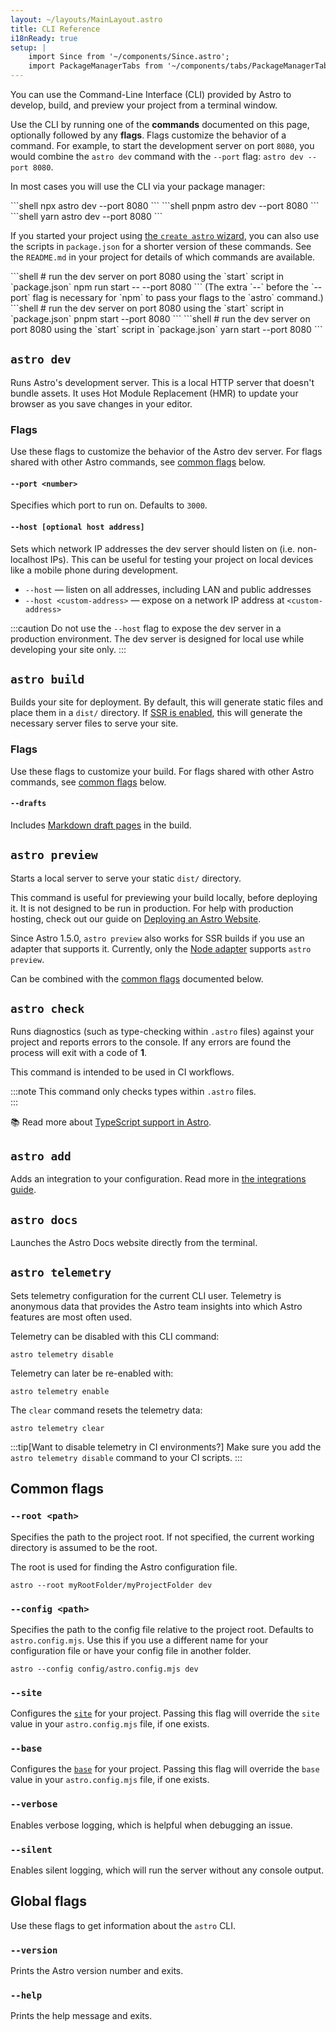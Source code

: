 ```yaml
---
layout: ~/layouts/MainLayout.astro
title: CLI Reference
i18nReady: true
setup: |
    import Since from '~/components/Since.astro';
    import PackageManagerTabs from '~/components/tabs/PackageManagerTabs.astro'
---
```


You can use the Command-Line Interface (CLI) provided by Astro to develop, build, and preview your project from a terminal window.

Use the CLI by running one of the **commands** documented on this page, optionally followed by any **flags**. Flags customize the behavior of a command. For example, to start the development server on port `8080`, you would combine the `astro dev` command with the `--port` flag: `astro dev --port 8080`.

In most cases you will use the CLI via your package manager:

<PackageManagerTabs>
  <Fragment slot="npm">
  ```shell
  npx astro dev --port 8080
  ```
  </Fragment>
  <Fragment slot="pnpm">
  ```shell
  pnpm astro dev --port 8080
  ```
  </Fragment>
  <Fragment slot="yarn">
  ```shell
  yarn astro dev --port 8080
  ```
  </Fragment>
</PackageManagerTabs>

If you started your project using [the `create astro` wizard](/en/install/auto/#1-run-the-setup-wizard), you can also use the scripts in `package.json` for a shorter version of these commands. See the `README.md` in your project for details of which commands are available.

<PackageManagerTabs>
  <Fragment slot="npm">
  ```shell
  # run the dev server on port 8080 using the `start` script in `package.json`
  npm run start -- --port 8080
  ```
  (The extra `--` before the `--port` flag is necessary for `npm` to pass your flags to the `astro` command.)
  </Fragment>
  <Fragment slot="pnpm">
  ```shell
  # run the dev server on port 8080 using the `start` script in `package.json`
  pnpm start --port 8080
  ```
  </Fragment>
  <Fragment slot="yarn">
  ```shell
  # run the dev server on port 8080 using the `start` script in `package.json`
  yarn start --port 8080
  ```
  </Fragment>
</PackageManagerTabs>

## `astro dev`

Runs Astro's development server. This is a local HTTP server that doesn't bundle assets. It uses Hot Module Replacement (HMR) to update your browser as you save changes in your editor.

<h3>Flags</h3>

Use these flags to customize the behavior of the Astro dev server. For flags shared with other Astro commands, see [common flags](#common-flags) below.

#### `--port <number>`

Specifies which port to run on. Defaults to `3000`.

#### `--host [optional host address]`

Sets which network IP addresses the dev server should listen on (i.e. non-localhost IPs). This can be useful for testing your project on local devices like a mobile phone during development.

- `--host` — listen on all addresses, including LAN and public addresses
- `--host <custom-address>` — expose on a network IP address at `<custom-address>`

:::caution
Do not use the `--host` flag to expose the dev server in a production environment. The dev server is designed for local use while developing your site only.
:::

## `astro build`

Builds your site for deployment. By default, this will generate static files and place them in a `dist/` directory. If [SSR is enabled](/en/guides/server-side-rendering/), this will generate the necessary server files to serve your site.

<h3>Flags</h3>

Use these flags to customize your build. For flags shared with other Astro commands, see [common flags](#common-flags) below.

#### `--drafts`

Includes [Markdown draft pages](/en/guides/markdown-content/#drafts-pages) in the build.

## `astro preview`

Starts a local server to serve your static `dist/` directory.

This command is useful for previewing your build locally, before deploying it. It is not designed to be run in production. For help with production hosting, check out our guide on [Deploying an Astro Website](/en/guides/deploy/).

Since Astro 1.5.0, `astro preview` also works for SSR builds if you use an adapter that supports it. Currently, only the [Node adapter](/en/guides/integrations-guide/node/) supports `astro preview`.

Can be combined with the [common flags](#common-flags) documented below.

## `astro check`

Runs diagnostics (such as type-checking within `.astro` files) against your project and reports errors to the console. If any errors are found the process will exit with a code of **1**.

This command is intended to be used in CI workflows.

:::note
This command only checks types within `.astro` files.  
:::

📚 Read more about [TypeScript support in Astro](/en/guides/typescript/).

## `astro add`

Adds an integration to your configuration. Read more in [the integrations guide](/en/guides/integrations-guide/#automatic-integration-setup).

## `astro docs`

Launches the Astro Docs website directly from the terminal.

## `astro telemetry`

Sets telemetry configuration for the current CLI user. Telemetry is anonymous data that provides the Astro team insights into which Astro features are most often used.

Telemetry can be disabled with this CLI command:

```shell
astro telemetry disable
```

Telemetry can later be re-enabled with:

```shell
astro telemetry enable
```

The `clear` command resets the telemetry data:

```shell
astro telemetry clear
```

:::tip[Want to disable telemetry in CI environments?]
Make sure you add the `astro telemetry disable` command to your CI scripts.
:::

## Common flags

### `--root <path>`

Specifies the path to the project root. If not specified, the current working directory is assumed to be the root.

The root is used for finding the Astro configuration file.

```shell
astro --root myRootFolder/myProjectFolder dev
```

### `--config <path>`

Specifies the path to the config file relative to the project root. Defaults to `astro.config.mjs`. Use this if you use a different name for your configuration file or have your config file in another folder.

```shell
astro --config config/astro.config.mjs dev
```

### `--site`

Configures the [`site`](/en/reference/configuration-reference/#site) for your project. Passing this flag will override the `site` value in your `astro.config.mjs` file, if one exists.

### `--base`

<Since v="1.4.1" />

Configures the [`base`](/en/reference/configuration-reference/#base) for your project. Passing this flag will override the `base` value in your `astro.config.mjs` file, if one exists.

### `--verbose`

Enables verbose logging, which is helpful when debugging an issue.

### `--silent`

Enables silent logging, which will run the server without any console output.

## Global flags

Use these flags to get information about the `astro` CLI.

### `--version`

Prints the Astro version number and exits.

### `--help`

Prints the help message and exits.
